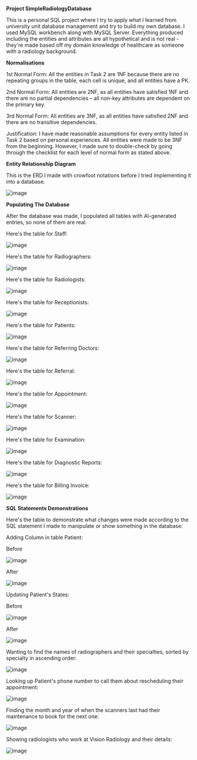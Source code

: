 **Project SimpleRadiologyDatabase**

This is a personal SQL project where I try to apply what I learned from university unit database management and try to build my own database. I used MySQL workbench along with MySQL Server. Everything produced including the entities and attributes are all hypothetical and is not real - they're made based off my domain knowledge of healthcare as someone with a radiology background.

**Normalisations**

1st Normal Form:
All the entities in Task 2 are 1NF because there are no repeating groups in the table, each cell is unique, and all entities have a PK.

2nd Normal Form:
All entities are 2NF, as all entities have satisfied 1NF and there are no partial dependencies – all non-key attributes are dependent on the primary key.

3rd Normal Form: 
All entities are 3NF, as all entities have satisfied 2NF and there are no transitive dependencies.

Justification:
I have made reasonable assumptions for every entity listed in Task 2 based on personal experiences. All entities were made to be 3NF from the beginning. However, I made sure to double-check by going through the checklist for each level of normal form as stated above.


**Entity Relationship Diagram**

This is the ERD I made with crowfoot notations before I tried implementing it into a database.

![image](https://github.com/NguyenMav/Project_MySQL_SimpleRadiologyDatabase/assets/149219810/3bcb25cf-1606-4b7a-9701-cb88b0d0c4de)

**Populating The Database**

After the database was made, I populated all tables with AI-generated entries, so none of them are real.

Here's the table for Staff:

![image](https://github.com/NguyenMav/Project_MySQL_SimpleRadiologyDatabase/assets/149219810/3b4d9881-0eca-45e3-b399-27f84b15871f)

Here's the table for Radiographers:

![image](https://github.com/NguyenMav/Project_MySQL_SimpleRadiologyDatabase/assets/149219810/803eda17-338e-43f5-91a3-982a4737700c)

Here's the table for Radiologists:

![image](https://github.com/NguyenMav/Project_MySQL_SimpleRadiologyDatabase/assets/149219810/1c1d2a14-050f-4b66-af2f-488c9586f743)

Here's the table for Receptionists:

![image](https://github.com/NguyenMav/Project_MySQL_SimpleRadiologyDatabase/assets/149219810/1013353c-3a9e-403c-b1d9-5e8d7eb3089a)

Here's the table for Patients:

![image](https://github.com/NguyenMav/Project_MySQL_SimpleRadiologyDatabase/assets/149219810/bddba13c-20bd-4f37-b287-1f43d4f7e18d)

Here's the table for Referring Doctors:

![image](https://github.com/NguyenMav/Project_MySQL_SimpleRadiologyDatabase/assets/149219810/6239b7c7-ed93-4769-866c-23e7ec5af561)

Here's the table for Referral:

![image](https://github.com/NguyenMav/Project_MySQL_SimpleRadiologyDatabase/assets/149219810/dff7f755-a980-474c-a42c-308770ced288)

Here's the table for Appointment:

![image](https://github.com/NguyenMav/Project_MySQL_SimpleRadiologyDatabase/assets/149219810/03cbb358-ecc6-474b-8779-bb42443ea80a)

Here's the table for Scanner:

![image](https://github.com/NguyenMav/Project_MySQL_SimpleRadiologyDatabase/assets/149219810/bff26c39-01a2-43b0-9699-5374f9c4136c)

Here's the table for Examination:

![image](https://github.com/NguyenMav/Project_MySQL_SimpleRadiologyDatabase/assets/149219810/d37f1079-8451-4a48-a6e5-5438198b2b39)

Here's the table for Diagnostic Reports:

![image](https://github.com/NguyenMav/Project_MySQL_SimpleRadiologyDatabase/assets/149219810/a363a6c6-042b-42cd-a2cd-24a351d72a18)

Here's the table for Billing Invoice:

![image](https://github.com/NguyenMav/Project_MySQL_SimpleRadiologyDatabase/assets/149219810/0ff3ee24-a744-4457-8ae2-eae9a1c96aaf)














**SQL Statements Demonstrations**

Here's the table to demonstrate what changes were made according to the SQL statement I made to manipulate or show something in the database:

Adding Column in table Patient:

Before

![image](https://github.com/NguyenMav/Project_MySQL_SimpleRadiologyDatabase/assets/149219810/c4c57f17-c39e-4f2e-a0e4-0e2a994cef07)

After

![image](https://github.com/NguyenMav/Project_MySQL_SimpleRadiologyDatabase/assets/149219810/42ab14b0-b9a3-4076-b7a3-c022d81e7c30)

Updating Patient's States:

Before

![image](https://github.com/NguyenMav/Project_MySQL_SimpleRadiologyDatabase/assets/149219810/a31f889a-501c-462c-986c-17c8593259df)

After

![image](https://github.com/NguyenMav/Project_MySQL_SimpleRadiologyDatabase/assets/149219810/5b631ea3-ccd3-40cd-8182-b4f836617b0a)

Wanting to find the names of radiographers and their specialties, sorted by specialty in ascending order:

![image](https://github.com/NguyenMav/Project_MySQL_SimpleRadiologyDatabase/assets/149219810/669cec82-6e54-4e07-9664-15f98060c1ab)

Looking up Patient's phone number to call them about rescheduling their appointment:

![image](https://github.com/NguyenMav/Project_MySQL_SimpleRadiologyDatabase/assets/149219810/56b6c08d-3dfe-4051-b2ad-405b7c05a1cf)

Finding the month and year of when the scanners last had their maintenance to book for the next one:

![image](https://github.com/NguyenMav/Project_MySQL_SimpleRadiologyDatabase/assets/149219810/30a41dd5-49e6-4097-92e0-043037de60f8)

Showing radiologists who work at Vision Radiology and their details:

![image](https://github.com/NguyenMav/Project_MySQL_SimpleRadiologyDatabase/assets/149219810/73a22301-f89b-4ced-b459-79d773c02e96)
